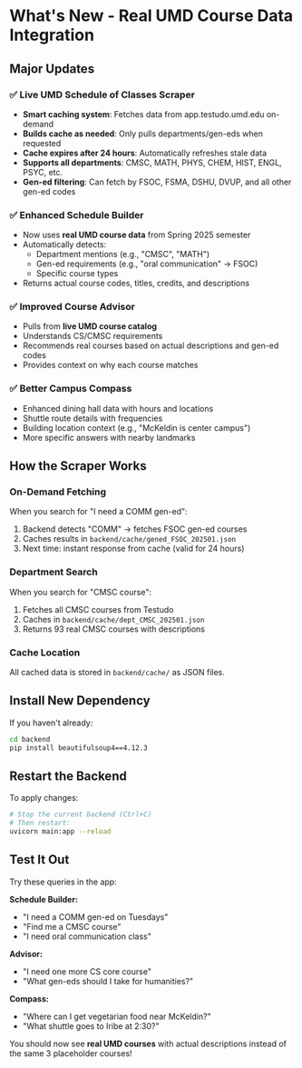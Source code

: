 # What's New - Real UMD Course Data Integration

## Major Updates

### ✅ Live UMD Schedule of Classes Scraper
- **Smart caching system**: Fetches data from app.testudo.umd.edu on-demand
- **Builds cache as needed**: Only pulls departments/gen-eds when requested
- **Cache expires after 24 hours**: Automatically refreshes stale data
- **Supports all departments**: CMSC, MATH, PHYS, CHEM, HIST, ENGL, PSYC, etc.
- **Gen-ed filtering**: Can fetch by FSOC, FSMA, DSHU, DVUP, and all other gen-ed codes

### ✅ Enhanced Schedule Builder
- Now uses **real UMD course data** from Spring 2025 semester
- Automatically detects:
  - Department mentions (e.g., "CMSC", "MATH")
  - Gen-ed requirements (e.g., "oral communication" → FSOC)
  - Specific course types
- Returns actual course codes, titles, credits, and descriptions

### ✅ Improved Course Advisor
- Pulls from **live UMD course catalog**
- Understands CS/CMSC requirements
- Recommends real courses based on actual descriptions and gen-ed codes
- Provides context on why each course matches

### ✅ Better Campus Compass
- Enhanced dining hall data with hours and locations
- Shuttle route details with frequencies
- Building location context (e.g., "McKeldin is center campus")
- More specific answers with nearby landmarks

## How the Scraper Works

### On-Demand Fetching
When you search for "I need a COMM gen-ed":
1. Backend detects "COMM" → fetches FSOC gen-ed courses
2. Caches results in `backend/cache/gened_FSOC_202501.json`
3. Next time: instant response from cache (valid for 24 hours)

### Department Search
When you search for "CMSC course":
1. Fetches all CMSC courses from Testudo
2. Caches in `backend/cache/dept_CMSC_202501.json`
3. Returns 93 real CMSC courses with descriptions

### Cache Location
All cached data is stored in `backend/cache/` as JSON files.

## Install New Dependency

If you haven't already:
```bash
cd backend
pip install beautifulsoup4==4.12.3
```

## Restart the Backend

To apply changes:
```bash
# Stop the current backend (Ctrl+C)
# Then restart:
uvicorn main:app --reload
```

## Test It Out

Try these queries in the app:

**Schedule Builder:**
- "I need a COMM gen-ed on Tuesdays"
- "Find me a CMSC course"
- "I need oral communication class"

**Advisor:**
- "I need one more CS core course"
- "What gen-eds should I take for humanities?"

**Compass:**
- "Where can I get vegetarian food near McKeldin?"
- "What shuttle goes to Iribe at 2:30?"

You should now see **real UMD courses** with actual descriptions instead of the same 3 placeholder courses!
